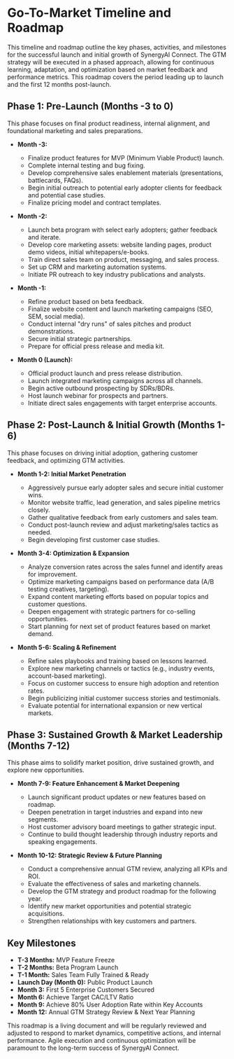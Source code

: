 # Go-To-Market Timeline and Roadmap

This timeline and roadmap outline the key phases, activities, and milestones for the successful launch and initial growth of SynergyAI Connect. The GTM strategy will be executed in a phased approach, allowing for continuous learning, adaptation, and optimization based on market feedback and performance metrics. This roadmap covers the period leading up to launch and the first 12 months post-launch.

## Phase 1: Pre-Launch (Months -3 to 0)

This phase focuses on final product readiness, internal alignment, and foundational marketing and sales preparations.

*   **Month -3:**
    *   Finalize product features for MVP (Minimum Viable Product) launch.
    *   Complete internal testing and bug fixing.
    *   Develop comprehensive sales enablement materials (presentations, battlecards, FAQs).
    *   Begin initial outreach to potential early adopter clients for feedback and potential case studies.
    *   Finalize pricing model and contract templates.

*   **Month -2:**
    *   Launch beta program with select early adopters; gather feedback and iterate.
    *   Develop core marketing assets: website landing pages, product demo videos, initial whitepapers/e-books.
    *   Train direct sales team on product, messaging, and sales process.
    *   Set up CRM and marketing automation systems.
    *   Initiate PR outreach to key industry publications and analysts.

*   **Month -1:**
    *   Refine product based on beta feedback.
    *   Finalize website content and launch marketing campaigns (SEO, SEM, social media).
    *   Conduct internal "dry runs" of sales pitches and product demonstrations.
    *   Secure initial strategic partnerships.
    *   Prepare for official press release and media kit.

*   **Month 0 (Launch):**
    *   Official product launch and press release distribution.
    *   Launch integrated marketing campaigns across all channels.
    *   Begin active outbound prospecting by SDRs/BDRs.
    *   Host launch webinar for prospects and partners.
    *   Initiate direct sales engagements with target enterprise accounts.

## Phase 2: Post-Launch & Initial Growth (Months 1-6)

This phase focuses on driving initial adoption, gathering customer feedback, and optimizing GTM activities.

*   **Month 1-2: Initial Market Penetration**
    *   Aggressively pursue early adopter sales and secure initial customer wins.
    *   Monitor website traffic, lead generation, and sales pipeline metrics closely.
    *   Gather qualitative feedback from early customers and sales team.
    *   Conduct post-launch review and adjust marketing/sales tactics as needed.
    *   Begin developing first customer case studies.

*   **Month 3-4: Optimization & Expansion**
    *   Analyze conversion rates across the sales funnel and identify areas for improvement.
    *   Optimize marketing campaigns based on performance data (A/B testing creatives, targeting).
    *   Expand content marketing efforts based on popular topics and customer questions.
    *   Deepen engagement with strategic partners for co-selling opportunities.
    *   Start planning for next set of product features based on market demand.

*   **Month 5-6: Scaling & Refinement**
    *   Refine sales playbooks and training based on lessons learned.
    *   Explore new marketing channels or tactics (e.g., industry events, account-based marketing).
    *   Focus on customer success to ensure high adoption and retention rates.
    *   Begin publicizing initial customer success stories and testimonials.
    *   Evaluate potential for international expansion or new vertical markets.

## Phase 3: Sustained Growth & Market Leadership (Months 7-12)

This phase aims to solidify market position, drive sustained growth, and explore new opportunities.

*   **Month 7-9: Feature Enhancement & Market Deepening**
    *   Launch significant product updates or new features based on roadmap.
    *   Deepen penetration in target industries and expand into new segments.
    *   Host customer advisory board meetings to gather strategic input.
    *   Continue to build thought leadership through industry reports and speaking engagements.

*   **Month 10-12: Strategic Review & Future Planning**
    *   Conduct a comprehensive annual GTM review, analyzing all KPIs and ROI.
    *   Evaluate the effectiveness of sales and marketing channels.
    *   Develop the GTM strategy and product roadmap for the following year.
    *   Identify new market opportunities and potential strategic acquisitions.
    *   Strengthen relationships with key customers and partners.

## Key Milestones

*   **T-3 Months:** MVP Feature Freeze
*   **T-2 Months:** Beta Program Launch
*   **T-1 Month:** Sales Team Fully Trained & Ready
*   **Launch Day (Month 0):** Public Product Launch
*   **Month 3:** First 5 Enterprise Customers Secured
*   **Month 6:** Achieve Target CAC/LTV Ratio
*   **Month 9:** Achieve 80% User Adoption Rate within Key Accounts
*   **Month 12:** Annual GTM Strategy Review & Next Year Planning

This roadmap is a living document and will be regularly reviewed and adjusted to respond to market dynamics, competitive actions, and internal performance. Agile execution and continuous optimization will be paramount to the long-term success of SynergyAI Connect.

